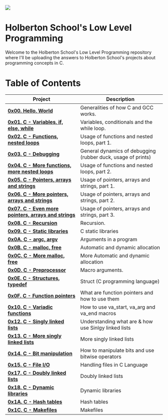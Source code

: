 ![](https://assets.website-files.com/6105315644a26f77912a1ada/610540e8b4cd6969794fe673_Holberton_School_logo-04-04.svg)

# Holberton School's Low Level Programming #

Welcome to the Holberton School's Low Level Programming repository where I'll be uploading the answers to Holberton School's projects about programming concepts in C. 

# Table of Contents #

| **Project**                                                                             | **Description**                                                     |
| --------------------------------------------------------------------------------------- | ------------------------------------------------------------------- |
| **[0x00. Hello, World](./0x00-hello_world)**                                            | Generalities of how C and GCC works.                                |
| **[0x01. C - Variables, if, else, while](./0x01-variables_if_else_while)**              | Variables, conditionals and the while loop.                         |
| **[0x02. C - Functions, nested loops](./0x02-functions_nested_loops)**                  | Usage of functions and nested loops, part 1.                        |
| **[0x03. C - Debugging](./0x03-debugging)**                                             | General dynamics of debugging (rubber duck, usage of prints)        |
| **[0x04. C - More functions, more nested loops](./0x04-more_functions_nested_loops)**   | Usage of functions and nested loops, part 2.                        |
| **[0x05. C - Pointers, arrays and strings](./0x05-pointers_arrays_strings)**            | Usage of pointers, arrays and strings, part 1.                      |
| **[0x06. C - More pointers, arrays and strings](./0x06-pointers_arrays_strings)**       | Usage of pointers, arrays and strings, part 2.                      |
| **[0x07. C - Even more pointers, arrays and strings](./0x07-pointers_arrays_strings)**  | Usage of pointers, arrays and strings, part 3.                      |
| **[0x08. C - Recursion](./0x08-recursion)**                                             | Recursion.                                                          |
| **[0x09. C - Static libraries](./0x09-static_libraries)**                               | C static libraries                                                  |
| **[0x0A. C - argc, argv](./0x0A-argc_argv)**                                            | Arguments in a program                                              |
| **[0x0B. C - malloc, free](./0x0B-malloc_free)**                                        |Automatic and dynamic allocation                                     |
| **[0x0C. C - More malloc, free](./0x0C-more_malloc_free)**                              |More Automatic and dynamic allocation                                |
| **[0x0D. C - Preprocessor](./0x0D-preprocessor)**                                       |Macro arguments.                                                     |
| **[0x0E. C - Structures, typedef](./0x0E-structures_typedef)**                          |Struct (C programming language)                                      |
| **[0x0F. C - Function pointers](./0x0F-function_pointers)**                             |What are function pointers and how to use them                       |
| **[0x10. C - Variadic functions](./0x10-variadic_functions)**                           |How to use va_start, va_arg and va_end macros                        |
| **[0x12. C - Singly linked lists](./0x12-singly_linked_lists)**                         | Understanding what are & how use Sinlgy linked lists                |
| **[0x13. C - More singly linked lists](./0x13-more_singly_linked_lists)**               | More singly linked lists                                            |
| **[0x14. C - Bit manipulation](./0x14-bit_manipulation)**                               | How to manipulate bits and use bitwise operators                    |
| **[0x15. C - File I/O](./0x15-file_io)**                                                |Handling files in C Language                                         |
| **[0x17. C - Doubly linked lists](./0x17-doubly_linked_lists)**                         | Doubly linked lists                                                 |
| **[0x18. C - Dynamic libraries](./0x18-dynamic_libraries)**                             | Dynamic libraries                                                   |
| **[0x1A. C - Hash tables](./0x1A-hash_tables)**                                         | Hash tables                                                         |
| **[0x1C. C - Makefiles](./0x1C-makefiles)**                                             | Makefiles                                                           |
